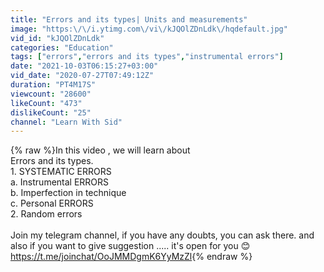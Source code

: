 ```yaml
---
title: "Errors and its types| Units and measurements"
image: "https:\/\/i.ytimg.com\/vi\/kJQOlZDnLdk\/hqdefault.jpg"
vid_id: "kJQOlZDnLdk"
categories: "Education"
tags: ["errors","errors and its types","instrumental errors"]
date: "2021-10-03T06:15:27+03:00"
vid_date: "2020-07-27T07:49:12Z"
duration: "PT4M17S"
viewcount: "28600"
likeCount: "473"
dislikeCount: "25"
channel: "Learn With Sid"
---
```

{% raw %}In this video , we will learn about <br />Errors and its types.<br />1. SYSTEMATIC ERRORS<br />  a. Instrumental ERRORS <br />  b. Imperfection in technique<br />  c. Personal ERRORS <br />2. Random errors<br /><br />Join my telegram channel, if you have any doubts, you can ask there. and also if you want to give suggestion ..... it's open for you 😊<br /><a rel="nofollow" target="blank" href="https://t.me/joinchat/OoJMMDgmK6YyMzZl">https://t.me/joinchat/OoJMMDgmK6YyMzZl</a>{% endraw %}
